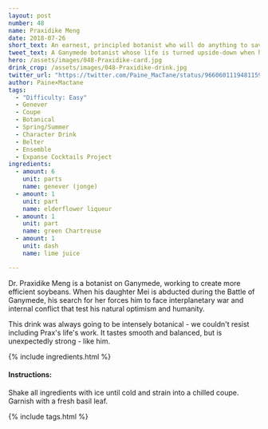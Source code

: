 ```yaml
---
layout: post
number: 48
name: Praxidike Meng
date: 2018-07-26
short_text: An earnest, principled botanist who will do anything to save his daughter.
tweet_text: A Ganymede botanist whose life is turned upside-down when his daughter Mei is taken by Protogen during the Battle of Ganymede.
hero: /assets/images/048-Praxidike-card.jpg
drink_crop: /assets/images/048-Praxidike-drink.jpg
twitter_url: "https://twitter.com/Paine_MacTane/status/966060111948115970"
author: Paine×Mactane
tags:
  - "Difficulty: Easy"
  - Genever
  - Coupe
  - Botanical
  - Spring/Summer
  - Character Drink
  - Belter
  - Ensemble
  - Expanse Cocktails Project
ingredients:
  - amount: 6
    unit: parts
    name: genever (jonge)
  - amount: 1
    unit: part
    name: elderflower liqueur
  - amount: 1
    unit: part
    name: green Chartreuse
  - amount: 1
    unit: dash
    name: lime juice

---
```


Dr. Praxidike Meng is a botanist on Ganymede, working to create more efficient soybeans. When his daughter Mei is abducted during the Battle of Ganymede, his search for her forces him to face interplanetary war and internal conflict that test his natural optimism and humanity. 

This drink was always going to be intensely botanical - we couldn't resist including Prax's life's work. It tastes smooth and balanced, but is unexpectedly strong - like him. 

{% include ingredients.html %}

#### Instructions:

Shake all ingredients with ice until cold and strain into a chilled coupe. Garnish with a fresh basil leaf. 

{% include tags.html %}
